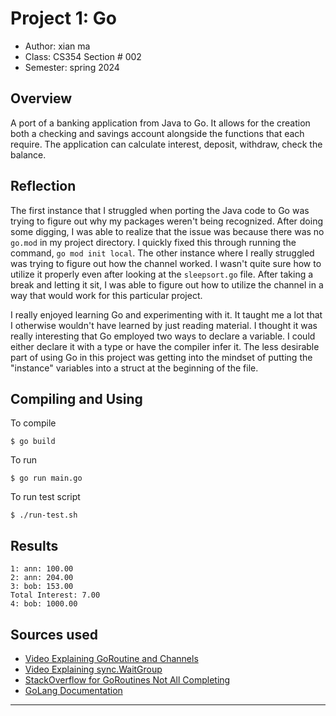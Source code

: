 # Project 1: Go

* Author: xian ma
* Class: CS354 Section # 002
* Semester: spring 2024

## Overview

A port of a banking application from Java to Go. It allows for the creation both a checking and savings account alongside the functions that each require. The application can calculate interest, deposit, withdraw, check the balance.

## Reflection

The first instance that I struggled when porting the Java code to Go was trying to figure out why my packages weren't being recognized. After doing some digging, I was able to realize that the issue was because there was no `go.mod` in my project directory. I quickly fixed this through running the command, `go mod init local`. The other instance where I really struggled was trying to figure out how the channel worked. I wasn't quite sure how to utilize it properly even after looking at the `sleepsort.go` file. After taking a break and letting it sit, I was able to figure out how to utilize the channel in a way that would work for this particular project.

I really enjoyed learning Go and experimenting with it. It taught me a lot that I otherwise wouldn't have learned by just reading material. I thought it was really interesting that Go employed two ways to declare a variable. I could either declare it with a type or have the compiler infer it. The less desirable part of using Go in this project was getting into the mindset of putting the "instance" variables into a struct at the beginning of the file.

## Compiling and Using

To compile
```
$ go build
```
To run
```
$ go run main.go
```
To run test script
```
$ ./run-test.sh
```

## Results

```
1: ann: 100.00
2: ann: 204.00
3: bob: 153.00
Total Interest: 7.00
4: bob: 1000.00
```

## Sources used

- [Video Explaining GoRoutine and Channels](https://www.youtube.com/watch?v=LGVRPFZr548)
- [Video Explaining sync.WaitGroup](https://www.youtube.com/watch?v=IHpOuqNwZE8)
- [StackOverflow for GoRoutines Not All Completing](https://stackoverflow.com/questions/38980565/why-does-this-waitgroup-sometimes-not-wait-for-all-goroutines)
- [GoLang Documentation](https://go.dev/doc/)

----------